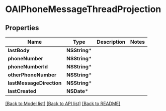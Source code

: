 # OAIPhoneMessageThreadProjection

## Properties
Name | Type | Description | Notes
------------ | ------------- | ------------- | -------------
**lastBody** | **NSString*** |  | 
**phoneNumber** | **NSString*** |  | 
**phoneNumberId** | **NSString*** |  | 
**otherPhoneNumber** | **NSString*** |  | 
**lastMessageDirection** | **NSString*** |  | 
**lastCreated** | **NSDate*** |  | 

[[Back to Model list]](../README#documentation-for-models) [[Back to API list]](../README#documentation-for-api-endpoints) [[Back to README]](../README)


